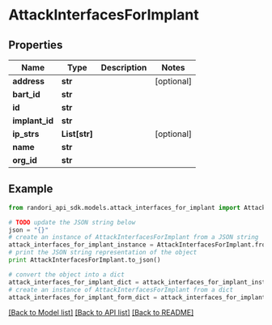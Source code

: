 # AttackInterfacesForImplant


## Properties

Name | Type | Description | Notes
------------ | ------------- | ------------- | -------------
**address** | **str** |  | [optional] 
**bart_id** | **str** |  | 
**id** | **str** |  | 
**implant_id** | **str** |  | 
**ip_strs** | **List[str]** |  | [optional] 
**name** | **str** |  | 
**org_id** | **str** |  | 

## Example

```python
from randori_api_sdk.models.attack_interfaces_for_implant import AttackInterfacesForImplant

# TODO update the JSON string below
json = "{}"
# create an instance of AttackInterfacesForImplant from a JSON string
attack_interfaces_for_implant_instance = AttackInterfacesForImplant.from_json(json)
# print the JSON string representation of the object
print AttackInterfacesForImplant.to_json()

# convert the object into a dict
attack_interfaces_for_implant_dict = attack_interfaces_for_implant_instance.to_dict()
# create an instance of AttackInterfacesForImplant from a dict
attack_interfaces_for_implant_form_dict = attack_interfaces_for_implant.from_dict(attack_interfaces_for_implant_dict)
```
[[Back to Model list]](../README.md#documentation-for-models) [[Back to API list]](../README.md#documentation-for-api-endpoints) [[Back to README]](../README.md)


